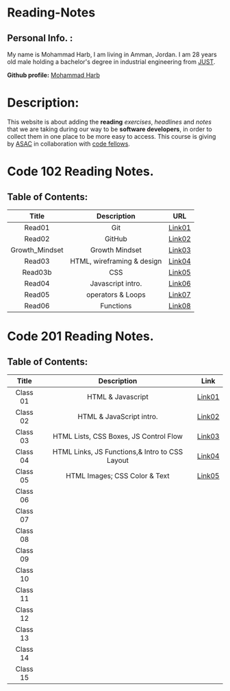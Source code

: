 # Reading-Notes

## Personal Info. :
My name is Mohammad Harb, I am living in Amman, Jordan. I am 28 years old male holding a bachelor's degree in industrial engineering from [JUST](https://www.just.edu.jo/Pages/Default.aspx). 

**Github profile:** [Mohammad Harb](https://github.com/mdharb)

# Description:
This website is about adding the **reading** _exercises_, _headlines_ and _notes_ that we are taking during our way to be **software developers**, in order to collect them in one place to be more easy to access. This course is giving by [ASAC](https://asac.ltuc.com/) in collaboration with [code fellows](https://www.codefellows.org/).


# Code 102 Reading Notes.
## Table of Contents: 

| Title         | Description      | URL |
|:-------:      |:-------:         |:---------:|
| Read01        |   Git            | [Link01](102/read01.md)
| Read02        |   GitHub         | [Link02](102/read02.md)|
| Growth_Mindset|  Growth Mindset  | [Link03](102/Growth_mindset.md)|
| Read03        |  HTML, wireframing & design|[Link04](102/read03.md)|  
| Read03b       | CSS              | [Link05](102/read03b.md)|
| Read04        | Javascript intro.| [Link06](102/read04.md)|
| Read05        | operators & Loops|[Link07](102/read05.md)|
| Read06        | Functions|[Link08](102/read06.md)|


# Code 201 Reading Notes.
## Table of Contents:

|      Title              |    Description                              |  Link             |
| :---------:             |  :---------:                                | :--------:        |          
|    Class 01             |    HTML & Javascript                        | [Link01](201/class-01.md)|
|    Class 02             | HTML & JavaScript intro.                    | [Link02](201/class-02.md)    |
|    Class 03             | HTML Lists, CSS Boxes, JS Control Flow      | [Link03](201/class-03.md) |
|    Class 04             | HTML Links, JS Functions,& Intro to CSS Layout                                            | [Link04](201/class-04.md)                  |
|    Class 05             | HTML Images; CSS Color & Text               | [Link05](201/class-05.md)|
|    Class 06             |                                             |                   |
|    Class 07             |                                             |                   |
|    Class 08             |                                             |                   |
|    Class 09             |                                             |                   |
|    Class 10             |                                             |                   |
|    Class 11             |                                             |                   |
|    Class 12             |                                             |                   |
|    Class 13             |                                             |                   |
|    Class 14             |                                             |                   |
|    Class 15             |                                             |                   |

